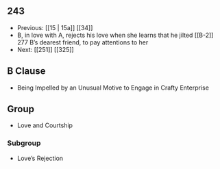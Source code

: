 ## 243
- Previous: [[15 | 15a]] [[34]] 
- B, in love with A, rejects his love when she learns that he jilted [[B-2]] 277 B’s dearest friend, to pay attentions to her
- Next: [[251]] [[325]] 

## B Clause
- Being Impelled by an Unusual Motive to Engage in Crafty Enterprise

## Group
- Love and Courtship

### Subgroup
- Love’s Rejection

